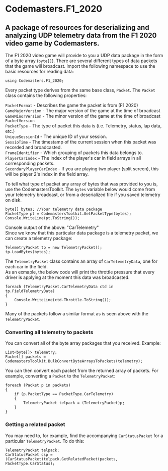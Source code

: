 Codemasters.F1_2020
===================
A package of resources for deserializing and analyzing UDP telemetry data from the F1 2020 video game by Codemasters.
------

The F1 2020 video game will provide to you a UDP data package in the form of a byte array (`byte[]`). There are several different types of data packets that the game will broadcast. Import the following namespace to use the basic resources for reading data:

    using Codemasters.F1_2020;

Every packet type derives from the same base class, `Packet`. The `Packet` class contains the following properties:  

`PacketFormat` - Describes the game the packet is from (F1 2020)  
`GameMajorVersion` - The major version of the game at the time of broadcast  
`GameMinorVersion` - The minor version of the game at the time of broadcast  
`PacketVersion`  
`PacketType` - The type of packet this data is (i.e. Telemetry, status, lap data, etc.)  
`UniqueSessionId` - The unique ID of your session.  
`SessioTime` - The timestamp of the current session when this packet was recorded and broadcasted.  
`FrameIdentifier` - Which grouping of packets this data belongs to.  
`PlayerCarIndex` - The index of the player's car in field arrays in all corresponding packets.  
`SecondaryPlayerCarIndex` - If you are playing two player (split screen), this will be player 2's index in the field array.  

To tell what type of packet any array of bytes that was provided to you is, use the CodemastersToolkit. The `bytes` variable below would come from your telemetry broadcast, or from a deserialized file if you saved telemetry on disk.

    byte[] bytes; //Your telemetry data package
    PacketType pt = CodemastersToolkit.GetPacketType(bytes);
    Console.WriteLine(pt.ToString());

Console output of the above: "CarTelemetry"  
Since we know that this particular data package is a telemetry packet, we can create a telemetry package:

    TelemetryPacket tp = new TelemetryPacket();
    tp.LoadBytes(bytes);

The `TelemetryPacket` class contains an array of `CarTelemetryData`, one for each car in the field.  
As an exmaple, the below code will print the throttle pressure that every driver is applying at the moment this data was broadcasted.

    foreach (TelemetryPacket.CarTelemetryData ctd in tp.FieldTelemetryData)
    {
        Console.WriteLine(ctd.Throttle.ToString());
    }

Many of the packets follow a similar format as is seen above with the `TelemetryPacket`.  

### Converting all telemetry to packets  
You can convert all of the byte array packages that you received. Example:  

    List<byte[]> telemetry;
    Packet[] packets = CodemastersToolkit.BulkConvertByteArraysToPackets(telemetry);

You can then convert each packet from the returned array of packets. For example, converting a `Packet` to the `TelemetryPacket`:

    foreach (Packet p in packets)
    {
        if (p.PacketType == PacketType.CarTelemetry)
        {
            TelemetryPacket telpack = (TelemetryPacket)p;
        }
    }

### Getting a related packet
You may need to, for example, find the accompanying `CarStatusPacket` for a particular `TelemetryPacket`. To do this:

    TelemetryPacket telpack;
    CarStatusPacket csp = (CarStatusPacket)telpack.GetRelatedPacket(packets, PacketType.CarStatus);